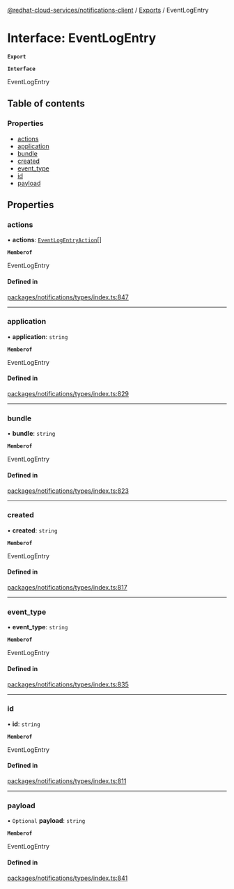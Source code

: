[@redhat-cloud-services/notifications-client](../README.md) / [Exports](../modules.md) / EventLogEntry

# Interface: EventLogEntry

**`Export`**

**`Interface`**

EventLogEntry

## Table of contents

### Properties

- [actions](EventLogEntry.md#actions)
- [application](EventLogEntry.md#application)
- [bundle](EventLogEntry.md#bundle)
- [created](EventLogEntry.md#created)
- [event\_type](EventLogEntry.md#event_type)
- [id](EventLogEntry.md#id)
- [payload](EventLogEntry.md#payload)

## Properties

### actions

• **actions**: [`EventLogEntryAction`](EventLogEntryAction.md)[]

**`Memberof`**

EventLogEntry

#### Defined in

[packages/notifications/types/index.ts:847](https://github.com/mkholjuraev/javascript-clients/blob/master/packages/notifications/types/index.ts#L847)

___

### application

• **application**: `string`

**`Memberof`**

EventLogEntry

#### Defined in

[packages/notifications/types/index.ts:829](https://github.com/mkholjuraev/javascript-clients/blob/master/packages/notifications/types/index.ts#L829)

___

### bundle

• **bundle**: `string`

**`Memberof`**

EventLogEntry

#### Defined in

[packages/notifications/types/index.ts:823](https://github.com/mkholjuraev/javascript-clients/blob/master/packages/notifications/types/index.ts#L823)

___

### created

• **created**: `string`

**`Memberof`**

EventLogEntry

#### Defined in

[packages/notifications/types/index.ts:817](https://github.com/mkholjuraev/javascript-clients/blob/master/packages/notifications/types/index.ts#L817)

___

### event\_type

• **event\_type**: `string`

**`Memberof`**

EventLogEntry

#### Defined in

[packages/notifications/types/index.ts:835](https://github.com/mkholjuraev/javascript-clients/blob/master/packages/notifications/types/index.ts#L835)

___

### id

• **id**: `string`

**`Memberof`**

EventLogEntry

#### Defined in

[packages/notifications/types/index.ts:811](https://github.com/mkholjuraev/javascript-clients/blob/master/packages/notifications/types/index.ts#L811)

___

### payload

• `Optional` **payload**: `string`

**`Memberof`**

EventLogEntry

#### Defined in

[packages/notifications/types/index.ts:841](https://github.com/mkholjuraev/javascript-clients/blob/master/packages/notifications/types/index.ts#L841)
